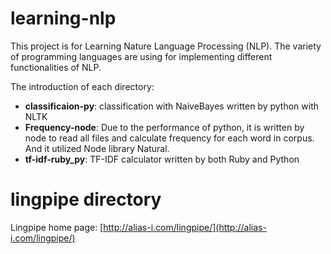 # learning-nlp

This project is for Learning Nature Language Processing (NLP). The variety of programming languages are using for implementing different functionalities of NLP.


The introduction of each directory:

* **classificaion-py**: classification with NaiveBayes written by python with NLTK
* **Frequency-node**: Due to the performance of python, it is written by node to read all files and calculate frequency for each word in corpus. And it utilized Node library Natural.
* **tf-idf-ruby_py**: TF-IDF calculator written by both Ruby and Python

# lingpipe directory

Lingpipe home page: [http://alias-i.com/lingpipe/](http://alias-i.com/lingpipe/)





